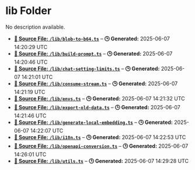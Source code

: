 # lib Folder

No description available.

- **[**📄 Source File:** `/lib/blob-to-b64.ts`](blob-to-b64.ts.md)** – **🕒 Generated:** 2025-06-07 14:20:29 UTC
- **[**📄 Source File:** `/lib/build-prompt.ts`](build-prompt.ts.md)** – **🕒 Generated:** 2025-06-07 14:20:46 UTC
- **[**📄 Source File:** `/lib/chat-setting-limits.ts`](chat-setting-limits.ts.md)** – **🕒 Generated:** 2025-06-07 14:21:01 UTC
- **[**📄 Source File:** `/lib/consume-stream.ts`](consume-stream.ts.md)** – **🕒 Generated:** 2025-06-07 14:21:19 UTC
- **[**📄 Source File:** `/lib/envs.ts`](envs.ts.md)** – **🕒 Generated:** 2025-06-07 14:21:32 UTC
- **[**📄 Source File:** `/lib/export-old-data.ts`](export-old-data.ts.md)** – **🕒 Generated:** 2025-06-07 14:21:46 UTC
- **[**📄 Source File:** `/lib/generate-local-embedding.ts`](generate-local-embedding.ts.md)** – **🕒 Generated:** 2025-06-07 14:22:07 UTC
- **[**📄 Source File:** `/lib/i18n.ts`](i18n.ts.md)** – **🕒 Generated:** 2025-06-07 14:22:53 UTC
- **[**📄 Source File:** `/lib/openapi-conversion.ts`](openapi-conversion.ts.md)** – **🕒 Generated:** 2025-06-07 14:26:01 UTC
- **[**📄 Source File:** `/lib/utils.ts`](utils.ts.md)** – **🕒 Generated:** 2025-06-07 14:29:28 UTC